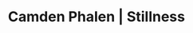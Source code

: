 ---
layout: project
title: Camden Phalen | Stillness
section: portfolio

project_name: Stillness
project_categories: Photography
year: 2016
blurb: Photos of stillness in environments of motion. The final project for my Photo Basics class at Northeastern.

images:
  - url: /assets/images/projects/stillness/carousel.jpg
    id: carousel
    title: Greenway Carousel, Boston
    offsety: 0
    offsetx: 50%
    classes: "cp-horizontal"
    modal_classes: "modal-lg"
  - url: /assets/images/projects/stillness/dotocro.jpg
    id: dotocro
    title: Downtown Crossing, Boston
    offsety: 0
    offsetx: 85%
    classes: "cp-horizontal"
    modal_classes: "modal-lg"
  - url: /assets/images/projects/stillness/northend.jpg
    id: northend
    title: North End, Boston
    offsety: 0
    offsetx: 60%
    classes: "cp-horizontal"
    modal_classes: "modal-lg"
  - url: /assets/images/projects/stillness/parkst.jpg
    id: park
    title: Park St. Station, Boston
    offsety: 0
    offsetx: 30%
    classes: "cp-horizontal"
    modal_classes: "modal-lg"

links:
  - display: Lightroom gallery
    href: http://adobe.ly/2eFEm3A
    color1: "#A8D6ED"
    color2: "#052532"
--- 